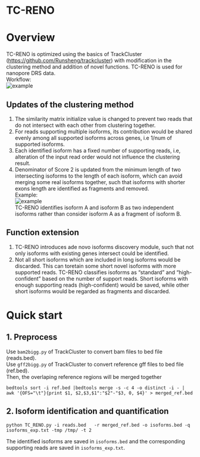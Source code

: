 # TC-RENO

# Overview <br>
TC-RENO is optimized using the basics of TrackCluster (https://github.com/Runsheng/trackcluster) with modification in the clustering method and addition of novel functions. TC-RENO is used for nanopore DRS data. <br>
Workflow:<br>
 ![example](http://www.bio8.cs.hku.hk/novel/TC-RENO_workflow.png)<br> 

## Updates of the clustering method
1. The similarity matrix initialize value is changed to prevent two reads that do not intersect with each other from clustering together.  <br>
2. For reads supporting multiple isoforms, its contribution would be shared evenly among all supported isoforms across genes, i.e 1/num of supported isoforms.<br>
3. Each identified isoform has a fixed number of supporting reads, i.e, alteration of the input read order would not influence the clustering result.<br>
4. Denominator of Score 2 is updated from the minimum length of two intersecting isoforms to the length of each isoform, which can avoid merging some real isoforms together, such that isoforms with shorter exons length are identified as fragments and removed.<br>
Example:<br>
 ![example](http://www.bio8.cs.hku.hk/novel/isoform_exp.png)<br> 
   TC-RENO identifies isoform A and isoform B as two independent isoforms rather than consider isoform A as a fragment of isoform B.

## Function extension
1. TC-RENO introduces ade novo isoforms discovery module, such that  not  only isoforms with existing genes intersect could be identified.<br>
2. Not all short isoforms which are included in long isoforms would be discarded. This can toretain some short novel isoforms with more supported reads. TC-RENO classifies isoforms as “standard” and “high-confident” based on the number of support reads. Short isoforms with enough supporting reads (high-confident) would be saved, while other short isoforms would be regarded as fragments and discarded.<br>


# Quick start
## 1. Preprocess
Use `bam2bigg.py` of TrackCluster to convert bam files to bed file (reads.bed).<br>
Use `gff2bigg.py` of TrackCluster to convert reference gff files to bed file (ref.bed).<br>
Then, the overlaping reference regions will be merged together
``` 
bedtools sort -i ref.bed |bedtools merge -s -c 4 -o distinct -i - | awk '{OFS="\t"}{print $1, $2,$3,$1":"$2"-"$3, 0, $4}' > merged_ref.bed
```

## 2. Isoform identification and quantification
``` 
python TC_RENO.py -i reads.bed   -r merged_ref.bed -o isoforms.bed -q isoforms_exp.txt -tmp /tmp/ -t 2 
``` 
The identified isoforms are saved in `isoforms.bed` and the corresponding supporting reads are saved in `isoforms_exp.txt`.<br>

